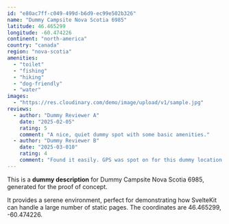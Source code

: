 ```yaml
---
id: "e80ac7ff-c049-499d-b6d9-ec99e502b326"
name: "Dummy Campsite Nova Scotia 6985"
latitude: 46.465299
longitude: -60.474226
continent: "north-america"
country: "canada"
region: "nova-scotia"
amenities:
  - "toilet"
  - "fishing"
  - "hiking"
  - "dog-friendly"
  - "water"
images:
  - "https://res.cloudinary.com/demo/image/upload/v1/sample.jpg"
reviews:
  - author: "Dummy Reviewer A"
    date: "2025-02-05"
    rating: 5
    comment: "A nice, quiet dummy spot with some basic amenities."
  - author: "Dummy Reviewer B"
    date: "2025-03-010"
    rating: 4
    comment: "Found it easily. GPS was spot on for this dummy location."
---
```


This is a **dummy description** for Dummy Campsite Nova Scotia 6985, generated for the proof of concept.

It provides a serene environment, perfect for demonstrating how SvelteKit can handle a large number of static pages. The coordinates are 46.465299, -60.474226.
